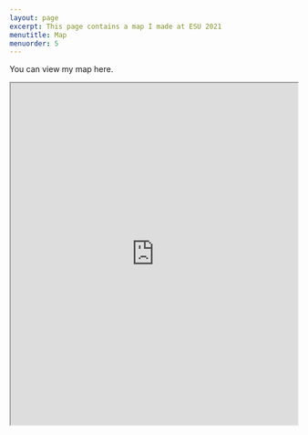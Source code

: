 ```yaml
---
layout: page
excerpt: This page contains a map I made at ESU 2021
menutitle: Map
menuorder: 5
---
```


You can view my map here.
<iframe src="https://KULg21/kulg21.github.io/Mecca/index.html#4/21.388270737839857/39.854057422355744" width="100%" height="600"></iframe>
